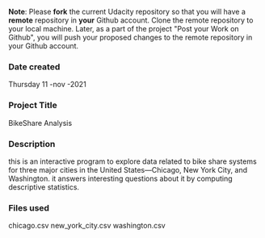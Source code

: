 **Note**: Please **fork** the current Udacity repository so that you will have a **remote** repository in **your** Github account. Clone the remote repository to your local machine. Later, as a part of the project "Post your Work on Github", you will push your proposed changes to the remote repository in your Github account.

### Date created
Thursday
11 -nov -2021

### Project Title
BikeShare Analysis
### Description
this is an interactive program to explore data related to bike share systems for three major cities in the United States—Chicago, New York City, and Washington. it answers interesting questions about it by computing descriptive statistics.
### Files used
chicago.csv
new_york_city.csv
washington.csv
